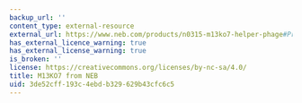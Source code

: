 ```yaml
---
backup_url: ''
content_type: external-resource
external_url: https://www.neb.com/products/n0315-m13ko7-helper-phage#Product%20Information
has_external_licence_warning: true
has_external_license_warning: true
is_broken: ''
license: https://creativecommons.org/licenses/by-nc-sa/4.0/
title: M13KO7 from NEB
uid: 3de52cff-193c-4ebd-b329-629b43cfc6c5
---
```

